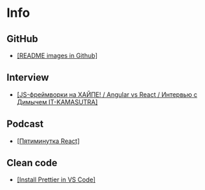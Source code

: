 # Info

## GitHub
- [[README images in Github]](https://www.youtube.com/watch?v=nvPOUdz5PL4)

## Interview
- [[JS-фреймворки на ХАЙПЕ! / Angular vs React / Интервью с Димычем IT-KAMASUTRA]](https://www.youtube.com/watch?v=wWd73WDBxzs&t=6267s)

## Podcast
- [[Пятиминутка React]](https://www.youtube.com/channel/UCtcMCp5GwNdQuloP4v5slfw)

## Clean code
- [[Install Prettier in VS Code]](https://www.youtube.com/watch?v=Gmz27agvLYg)

